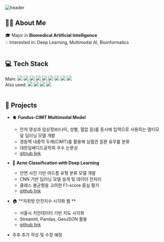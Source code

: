 
	

![header](https://capsule-render.vercel.app/api?type=waving&color=auto&text=Jeonghyun's%20github&textBg=false&animation=fadeIn&fontColor=ffffff&height=200&fontAlignY=40&fontSize=40)


## 👩‍💻 About Me
🎓 Major in **Biomedical Artificial Intelligence** <br>
💡 Interested in: Deep Learning, Multimodal AI, Bioinformatics
<br><br>
## 💻 Tech Stack
Main:
<img src="https://img.shields.io/badge/Python-3776AB?style=flat&logo=Python&logoColor=white"/>  <img src="https://img.shields.io/badge/C++-A8B9CC?style=flat&logo=Cplusplus&logoColor=white"/>  <img src="https://img.shields.io/badge/R-276DC3?style=flat&logo=R&logoColor=white"/>  <img src="https://img.shields.io/badge/PyTorch-EE4C2C?style=flat&logo=PyTorch&logoColor=white"/>  <img src="https://img.shields.io/badge/OpenCV-5C3EE8?style=flat&logo=OpenCV&logoColor=white"/>  <img src="https://img.shields.io/badge/Pandas-150458?style=flat&logo=Pandas&logoColor=white"/>  <img src="https://img.shields.io/badge/Scikitlearn-F7931E?style=flat&logo=scikitlearn&logoColor=white"/>  <img src="https://img.shields.io/badge/TensorFlow-FF6F00?style=flat&logo=TensorFlow&logoColor=white"/>  <img src="https://img.shields.io/badge/YOLO-111F68?style=flat&logo=YOLO&logoColor=white"/> 
<br>
Also used:
<img src="https://img.shields.io/badge/CSS-663399?style=flat&logo=CSS&logoColor=white"/>  <img src="https://img.shields.io/badge/JavaScript-F7DF1E?style=flat&logo=JavaScript&logoColor=white"/>  <img src="https://img.shields.io/badge/SQLite-003B57?style=flat&logo=SQLite&logoColor=white"/>  <img src="https://img.shields.io/badge/MySQL-4479A1?style=flat&logo=MySQL&logoColor=white"/> 
<br><br>
## 🚀 Projects

- 🫀 **Fundus-CIMT Multimodal Model**
    - 안저 영상과 임상정보(나이, 성별, 혈압 등)를 동시에 입력으로 사용하는 멀티모달 딥러닝 모델 개발
    - 경동맥 내중막 두께(CIMT)를 활용해 심혈관 질환 유무를 분류
    - 대한임베디드공학회 우수 논문상
    - [gitnub link](https://github.com/hhjhhjh/multimodal-cvd-classification)
  
- 🧴 **Acne Classification with Deep Learning**
    - 안면 사진 기반 여드름 유형 분류 모델 개발
    - CNN 기반 딥러닝 모델 설계 및 데이터 전처리
    - 클래스 불균형을 고려한 F1-score 중심 평가
    - [github link](https://github.com/hhjhhjh/NIS-co-create/acne-CV)

- 🏠 **자취방 안전지수 시각화 웹 **
    - 서울시 치안데이터 기반 지도 시각화
    - Streamlit, Pandas, GeoJSON 활용
    - [github link](https://github.com/hhjhhjh/Tave-14-Aespo/safe-house)

- 추후 추가 작성 및 수정 예정
<br><br>

  




